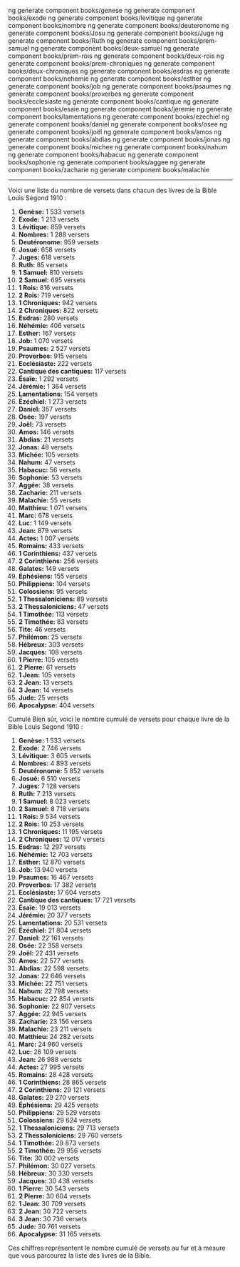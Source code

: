 ng generate component books/genese
ng generate component books/exode
ng generate component books/levitique
ng generate component books/nombre
ng generate component books/deuteronome
ng generate component books/Josu
ng generate component books/Juge
ng generate component books/Ruth
ng generate component books/prem-samuel
ng generate component books/deux-samuel
ng generate component books/prem-rois
ng generate component books/deux-rois
ng generate component books/prem-chroniques
ng generate component books/deux-chroniques
ng generate component books/esdras
ng generate component books/nehemie
ng generate component books/esther
ng generate component books/job
ng generate component books/psaumes
ng generate component books/proverbes
ng generate component books/ecclesiaste
ng generate component books/cantique
ng generate component books/esaie
ng generate component books/jeremie
ng generate component books/lamentations
ng generate component books/ezechiel
ng generate component books/daniel
ng generate component books/osee
ng generate component books/joël
ng generate component books/amos
ng generate component books/abdias
ng generate component books/jonas
ng generate component books/michee
ng generate component books/nahum
ng generate component books/habacuc
ng generate component books/sophonie
ng generate component books/aggee
ng generate component books/zacharie
ng generate component books/malachie


----------------------------------------------------

Voici une liste du nombre de versets dans chacun des livres de la Bible Louis Segond 1910 :

1. **Genèse:** 1 533 versets
2. **Exode:** 1 213 versets 
3. **Lévitique:** 859 versets
4. **Nombres:** 1 288 versets
5. **Deutéronome:** 959 versets
6. **Josué:** 658 versets
7. **Juges:** 618 versets
8. **Ruth:** 85 versets
9. **1 Samuel:** 810 versets
10. **2 Samuel:** 695 versets
11. **1 Rois:** 816 versets
12. **2 Rois:** 719 versets
13. **1 Chroniques:** 942 versets
14. **2 Chroniques:** 822 versets
15. **Esdras:** 280 versets
16. **Néhémie:** 406 versets
17. **Esther:** 167 versets
18. **Job:** 1 070 versets
19. **Psaumes:** 2 527 versets
20. **Proverbes:** 915 versets
21. **Ecclésiaste:** 222 versets
22. **Cantique des cantiques:** 117 versets
23. **Ésaïe:** 1 292 versets
24. **Jérémie:** 1 364 versets
25. **Lamentations:** 154 versets
26. **Ézéchiel:** 1 273 versets
27. **Daniel:** 357 versets
28. **Osée:** 197 versets
29. **Joël:** 73 versets
30. **Amos:** 146 versets
31. **Abdias:** 21 versets
32. **Jonas:** 48 versets
33. **Michée:** 105 versets
34. **Nahum:** 47 versets
35. **Habacuc:** 56 versets
36. **Sophonie:** 53 versets
37. **Aggée:** 38 versets
38. **Zacharie:** 211 versets
39. **Malachie:** 55 versets
40. **Matthieu:** 1 071 versets
41. **Marc:** 678 versets
42. **Luc:** 1 149 versets
43. **Jean:** 879 versets
44. **Actes:** 1 007 versets
45. **Romains:** 433 versets
46. **1 Corinthiens:** 437 versets
47. **2 Corinthiens:** 256 versets
48. **Galates:** 149 versets
49. **Éphésiens:** 155 versets
50. **Philippiens:** 104 versets
51. **Colossiens:** 95 versets
52. **1 Thessaloniciens:** 89 versets
53. **2 Thessaloniciens:** 47 versets
54. **1 Timothée:** 113 versets
55. **2 Timothée:** 83 versets
56. **Tite:** 46 versets
57. **Philémon:** 25 versets
58. **Hébreux:** 303 versets
59. **Jacques:** 108 versets
60. **1 Pierre:** 105 versets
61. **2 Pierre:** 61 versets
62. **1 Jean:** 105 versets
63. **2 Jean:** 13 versets
64. **3 Jean:** 14 versets
65. **Jude:** 25 versets
66. **Apocalypse:** 404 versets


Cumulé
Bien sûr, voici le nombre cumulé de versets pour chaque livre de la Bible Louis Segond 1910 :

1. **Genèse:** 1 533 versets
2. **Exode:** 2 746 versets
3. **Lévitique:** 3 605 versets
4. **Nombres:** 4 893 versets
5. **Deutéronome:** 5 852 versets
6. **Josué:** 6 510 versets
7. **Juges:** 7 128 versets
8. **Ruth:** 7 213 versets
9. **1 Samuel:** 8 023 versets
10. **2 Samuel:** 8 718 versets
11. **1 Rois:** 9 534 versets
12. **2 Rois:** 10 253 versets
13. **1 Chroniques:** 11 195 versets
14. **2 Chroniques:** 12 017 versets
15. **Esdras:** 12 297 versets
16. **Néhémie:** 12 703 versets
17. **Esther:** 12 870 versets
18. **Job:** 13 940 versets
19. **Psaumes:** 16 467 versets
20. **Proverbes:** 17 382 versets
21. **Ecclésiaste:** 17 604 versets
22. **Cantique des cantiques:** 17 721 versets
23. **Ésaïe:** 19 013 versets
24. **Jérémie:** 20 377 versets
25. **Lamentations:** 20 531 versets
26. **Ézéchiel:** 21 804 versets
27. **Daniel:** 22 161 versets
28. **Osée:** 22 358 versets
29. **Joël:** 22 431 versets
30. **Amos:** 22 577 versets
31. **Abdias:** 22 598 versets
32. **Jonas:** 22 646 versets
33. **Michée:** 22 751 versets
34. **Nahum:** 22 798 versets
35. **Habacuc:** 22 854 versets
36. **Sophonie:** 22 907 versets
37. **Aggée:** 22 945 versets
38. **Zacharie:** 23 156 versets
39. **Malachie:** 23 211 versets
40. **Matthieu:** 24 282 versets
41. **Marc:** 24 960 versets
42. **Luc:** 26 109 versets
43. **Jean:** 26 988 versets
44. **Actes:** 27 995 versets
45. **Romains:** 28 428 versets
46. **1 Corinthiens:** 28 865 versets
47. **2 Corinthiens:** 29 121 versets
48. **Galates:** 29 270 versets
49. **Éphésiens:** 29 425 versets
50. **Philippiens:** 29 529 versets
51. **Colossiens:** 29 624 versets
52. **1 Thessaloniciens:** 29 713 versets
53. **2 Thessaloniciens:** 29 760 versets
54. **1 Timothée:** 29 873 versets
55. **2 Timothée:** 29 956 versets
56. **Tite:** 30 002 versets
57. **Philémon:** 30 027 versets
58. **Hébreux:** 30 330 versets
59. **Jacques:** 30 438 versets
60. **1 Pierre:** 30 543 versets
61. **2 Pierre:** 30 604 versets
62. **1 Jean:** 30 709 versets
63. **2 Jean:** 30 722 versets
64. **3 Jean:** 30 736 versets
65. **Jude:** 30 761 versets
66. **Apocalypse:** 31 165 versets

Ces chiffres représentent le nombre cumulé de versets au fur et à mesure que vous parcourez la liste des livres de la Bible.
